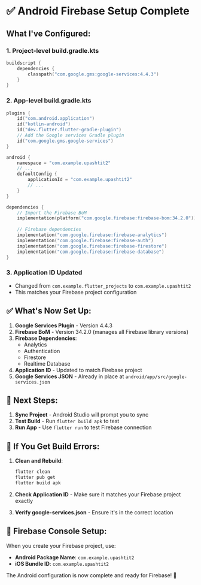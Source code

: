 # ✅ Android Firebase Setup Complete

## What I've Configured:

### 1. **Project-level build.gradle.kts**
```kotlin
buildscript {
    dependencies {
        classpath("com.google.gms:google-services:4.4.3")
    }
}
```

### 2. **App-level build.gradle.kts**
```kotlin
plugins {
    id("com.android.application")
    id("kotlin-android")
    id("dev.flutter.flutter-gradle-plugin")
    // Add the Google services Gradle plugin
    id("com.google.gms.google-services")
}

android {
    namespace = "com.example.upashtit2"
    // ...
    defaultConfig {
        applicationId = "com.example.upashtit2"
        // ...
    }
}

dependencies {
    // Import the Firebase BoM
    implementation(platform("com.google.firebase:firebase-bom:34.2.0"))
    
    // Firebase dependencies
    implementation("com.google.firebase:firebase-analytics")
    implementation("com.google.firebase:firebase-auth")
    implementation("com.google.firebase:firebase-firestore")
    implementation("com.google.firebase:firebase-database")
}
```

### 3. **Application ID Updated**
- Changed from `com.example.flutter_projects` to `com.example.upashtit2`
- This matches your Firebase project configuration

## ✅ What's Now Set Up:

1. **Google Services Plugin** - Version 4.4.3
2. **Firebase BoM** - Version 34.2.0 (manages all Firebase library versions)
3. **Firebase Dependencies**:
   - Analytics
   - Authentication
   - Firestore
   - Realtime Database
4. **Application ID** - Updated to match Firebase project
5. **Google Services JSON** - Already in place at `android/app/src/google-services.json`

## 🚀 Next Steps:

1. **Sync Project** - Android Studio will prompt you to sync
2. **Test Build** - Run `flutter build apk` to test
3. **Run App** - Use `flutter run` to test Firebase connection

## 🔧 If You Get Build Errors:

1. **Clean and Rebuild**:
   ```bash
   flutter clean
   flutter pub get
   flutter build apk
   ```

2. **Check Application ID** - Make sure it matches your Firebase project exactly

3. **Verify google-services.json** - Ensure it's in the correct location

## 📱 Firebase Console Setup:

When you create your Firebase project, use:
- **Android Package Name**: `com.example.upashtit2`
- **iOS Bundle ID**: `com.example.upashtit2`

The Android configuration is now complete and ready for Firebase! 🎉
